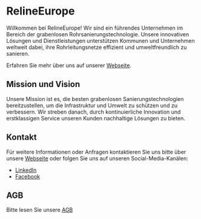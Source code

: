 # RelineEurope

Willkommen bei RelineEurope! Wir sind ein führendes Unternehmen im Bereich der grabenlosen Rohrsanierungstechnologie. Unsere innovativen Lösungen und Dienstleistungen unterstützen Kommunen und Unternehmen weltweit dabei, ihre Rohrleitungsnetze effizient und umweltfreundlich zu sanieren.

Erfahren Sie mehr über uns auf unserer [Webseite](https://www.relineeurope.com/).

## Mission und Vision

Unsere Mission ist es, die besten grabenlosen Sanierungstechnologien bereitzustellen, um die Infrastruktur und Umwelt zu schützen und zu verbessern. Wir streben danach, durch kontinuierliche Innovation und erstklassigen Service unseren Kunden nachhaltige Lösungen zu bieten.

## Kontakt

Für weitere Informationen oder Anfragen kontaktieren Sie uns bitte über unsere [Webseite](https://www.relineeurope.com/contact) oder folgen Sie uns auf unseren Social-Media-Kanälen:

- [LinkedIn](https://www.linkedin.com/company/relineeurope)
- [Facebook](https://www.facebook.com/relineeurope)

## AGB

Bitte lesen Sie unsere [AGB](https://www.relineeurope.com/agb)
